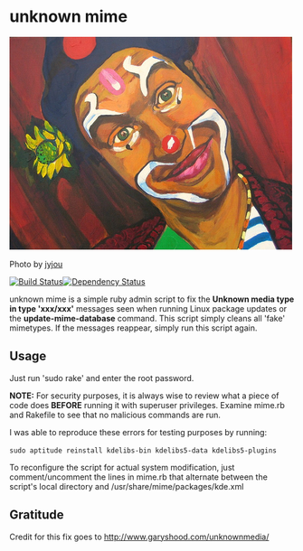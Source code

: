 # unknown mime  #

![unknown mime](mime.jpg)

Photo by [jyjou](http://www.flickr.com/photos/60886174@N02/5549882707/)

[![Build Status](https://travis-ci.org/weirdpercent/unknown-mime.png?branch=master)](https://travis-ci.org/weirdpercent/unknown-mime)[![Dependency Status](https://gemnasium.com/weirdpercent/unknown-mime.png)](https://gemnasium.com/weirdpercent/unknown-mime)

unknown mime is a simple ruby admin script to fix the **Unknown media type in type 'xxx/xxx'** messages seen when running Linux package updates or the
**update-mime-database** command. This script simply cleans all 'fake' mimetypes. If the messages reappear, simply run this script again.

## Usage ##

Just run 'sudo rake' and enter the root password.

**NOTE:** For security purposes, it is always wise to review what a piece of code does **BEFORE** running it with superuser privileges.
Examine mime.rb and Rakefile to see that no malicious commands are run.

I was able to reproduce these errors for testing purposes by running:

`sudo aptitude reinstall kdelibs-bin kdelibs5-data kdelibs5-plugins`

To reconfigure the script for actual system modification, just comment/uncomment the lines in mime.rb that alternate between the script's local directory
and /usr/share/mime/packages/kde.xml

## Gratitude ##
Credit for this fix goes to http://www.garyshood.com/unknownmedia/
